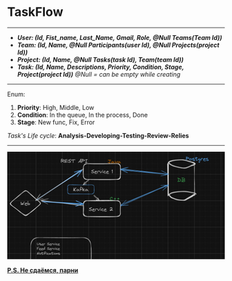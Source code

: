 # TaskFlow

----------

+ ***User: (Id, Fist_name, Last_Name, Gmail, Role, @Null Teams(Team Id))***
+ ***Team: (Id, Name, @Null Participants(user Id), @Null Projects(project Id))***
+ ***Project: (Id, Name, @Null Tasks(task Id), Team(team Id))***
+ ***Task: (Id, Name, Descriptions, Priority, Condition, Stage, Project(project Id))***
_@Null = can be empty while creating_

---

Enum:
1) __Priority__: High, Middle, Low
2) __Condition__: In the queue, In the process, Done
3) __Stage__: New func, Fix, Error

_Task's Life cycle_: __Analysis-Developing-Testing-Review-Relies__

---
![Architecture](Architecture_V1.png)

__<u>P.S. Не сдаёмся, парни</u>__ 
